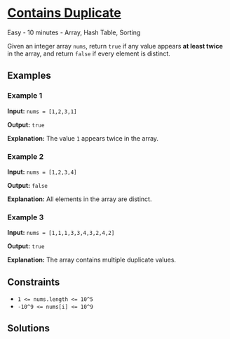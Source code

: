 # [Contains Duplicate](https://leetcode.com/problems/contains-duplicate/)

Easy - 10 minutes - Array, Hash Table, Sorting

Given an integer array `nums`, return `true` if any value appears **at least twice** in the array, and return `false` if every element is distinct.

## Examples

### Example 1

**Input:** `nums = [1,2,3,1]`

**Output:** `true`

**Explanation:** The value `1` appears twice in the array.

### Example 2

**Input:** `nums = [1,2,3,4]`

**Output:** `false`

**Explanation:** All elements in the array are distinct.

### Example 3

**Input:** `nums = [1,1,1,3,3,4,3,2,4,2]`

**Output:** `true`

**Explanation:** The array contains multiple duplicate values.

## Constraints

- `1 <= nums.length <= 10^5`
- `-10^9 <= nums[i] <= 10^9`

## Solutions
